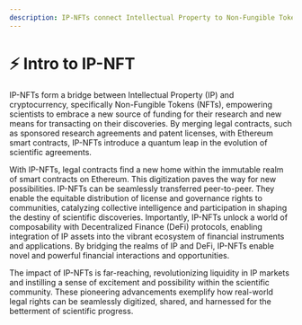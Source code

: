 ```yaml
---
description: IP-NFTs connect Intellectual Property to Non-Fungible Tokens.
---
```


# ⚡ Intro to IP-NFT

IP-NFTs form a bridge between Intellectual Property (IP) and cryptocurrency, specifically Non-Fungible Tokens (NFTs), empowering scientists to embrace a new source of funding for their research and new means for transacting on their discoveries. By merging legal contracts, such as sponsored research agreements and patent licenses, with Ethereum smart contracts, IP-NFTs introduce a quantum leap in the evolution of scientific agreements.

With IP-NFTs, legal contracts find a new home within the immutable realm of smart contracts on Ethereum. This digitization paves the way for new possibilities. IP-NFTs can be seamlessly transferred peer-to-peer. They enable the equitable distribution of license and governance rights to communities, catalyzing collective intelligence and participation in shaping the destiny of scientific discoveries. Importantly, IP-NFTs unlock a world of composability with Decentralized Finance (DeFi) protocols, enabling integration of IP assets into the vibrant ecosystem of financial instruments and applications. By bridging the realms of IP and DeFi, IP-NFTs enable novel and powerful financial interactions and opportunities.

The impact of IP-NFTs is far-reaching, revolutionizing liquidity in IP markets and instilling a sense of excitement and possibility within the scientific community. These pioneering advancements exemplify how real-world legal rights can be seamlessly digitized, shared, and harnessed for the betterment of scientific progress.
